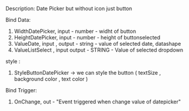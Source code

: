Description:
Date Picker but without icon just button

Bind Data:

1. WidthDatePicker, input - number - widht of button
2. HeightDatePicker,  input - number - height of buttonselected 
3. ValueDate, input , output - string - value of selected date, datashape 
4. ValueListSelect , input output - STRING - Value of selected dropdown

style :

1. StyleButtonDatePicker -> we can style the button ( textSize , background color , text color )
          
Bind Trigger:

1. OnChange, out - "Event triggered when change value of datepicker"

